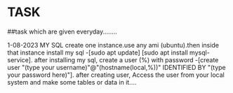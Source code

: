 # TASK
##task which are given everyday........


1-08-2023
MY SQL 
create one instance.use any ami (ubuntu).then inside that instance install my sql -[sudo apt update] [sudo apt install mysql-service].
after installing my sql, create a user (%) with password -[create user "(type your username)"@"(hostname(local,%))" IDENTIFIED BY "(type your password here)"].
after creating user, Access the user from your local system and make some tables or data in it....

